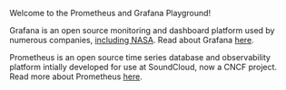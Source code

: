 Welcome to the Prometheus and Grafana Playground!

Grafana is an open source monitoring and dashboard platform used by numerous companies, [including NASA](https://grafana.com/blog/2021/07/13/how-astronomers-use-grafana-dashboards-to-read-the-stars-and-their-data-on-the-sofia-airborne-observatory/). Read about Grafana [here](https://grafana.com/).

Prometheus is an open source time series database and observability platform intially developed for use at SoundCloud, now a CNCF project. Read more about Prometheus [here](https://prometheus.io/).